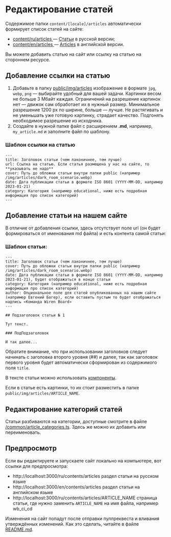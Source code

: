 # Редактирование статей 

Содержимое папки `content/[locale]/articles` автоматически формирует список статей на сайте:
* [content/ru/articles ](/content/ru/articles) — [Статьи](https://wirenboard.com/ru/contents/articles/) в русской версии;
* [content/en/articles ](/content/en/articles) — [Articles](https://wirenboard.com/en/contents/articles/) в английской версии.

Вы можете добавить статью на сайт или ссылку на статью на стороннем ресурсе.

## Добавление ссылки на статью

1. Добавьте в папку [public/img/articles](/public/img/articles) изображение в формате `jpg`, `webp`, `png` — выбирайте удобный для вашей задачи. Картинки весом не больше 3 Мбайт каждая. Ограничений на разрешение картинок нет — движок сам обработает их в нужный размер. Минимальное разрешение 1200 px по ширине, больше — лучше. Не растягивать и не уменьшать уже готовую картинку, страдает качество. Подгонять необходимое разрешение из исходника.
2. Создайте в нужной папке файл с расширением **.md**, например, `my_article.md` и заполните файл по шаблону.

### Шаблон ссылки на статью
```
---
title: Заголовок статьи (чем лаконичнее, тем лучше)
url: Ссылка на статью. Если статья размещена у нас на сайте, то **указывать не надо**
cover: Путь до обложки статьи внутри папки public (например /img/articles/dark_room_scenario.webp)
date: Дата публикации статьи в формате ISO 8601 (YYYY-MM-DD, например 2023-01-21)
category: Категория (например educational, ниже есть подробная информация про список категорий)
---
```

## Добавление статьи на нашем сайте

В отличие от добавления ссылки, здесь отсутствует поле url (он будет формироваться от именования md файла) и есть контента самой статьи:

### Шаблон статьи:
```
---
title: Заголовок статьи (чем лаконичнее, тем лучше)
cover: Путь до обложки статьи внутри папки public (например /img/articles/dark_room_scenario.webp)
date: Дата публикации статьи в формате ISO 8601 (YYYY-MM-DD, например 2023-01-21), будет отображаться в конце статьи
category: Категория (например educational, ниже есть подробная информация про список категорий)
author: Опциональное поле для статей опубликованных на нашем сайте (например Евгений Богер), если оставить пустым то будет отображаться надпись «Команда Wiren Board»
---

## Подзаголовок статьи № 1

Тут текст.

### ПодПодзаголовок

И так далее...
```

Обратите внимание, что при использовании заголовков следует начинать с заголовка второго уровня (##) и далее,
так как заголовок первого уровня будет автоматически сформирован из содержимого поля `title`.

В тексте статьи можно использовать [компоненты](./components.md).

Если в статье есть картинки, то их стоит разместить в папке `public/img/articles/ARTICLE_NAME`.

## Редактирование категорий статей

Статьи разбиваются на категории, доступные смотрите в файле [/common/article_categories.ts](/common/article_categories.ts).
Здесь же можно их добавить или переименовать.

## Предпросмотр 
Если вы редактируете и запускаете сайт локально на компьютере, вот ссылки для предпросмотра:
* http://localhost:3000/ru/contents/articles раздел статьи на русском языке
* http://localhost:3000/en/contents/articles раздел статьи на английском языке
* http://localhost:3000/ru/contents/articles/ARTICLE_NAME страница статьи, где нужно заменить `ARTICLE_NAME` на имя файла, например wb_ci_cd 

Изменения на сайт попадут после отправки пуллреквеста и вливания утверждённых изменений. Как это сделать, читайте в файле [README.md](/README.md).
